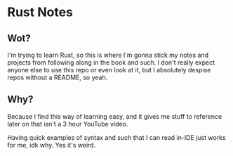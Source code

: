 # Rust Notes

## Wot?

I'm trying to learn Rust, so this is where I'm gonna stick my notes and projects from following along in the book and such. I don't really expect anyone else to use this repo or even look at it, but I absolutely despise repos without a README, so yeah.

## Why?

Because I find this way of learning easy, and it gives me stuff to reference later on that isn't a 3 hour YouTube video.

Having quick examples of syntax and such that I can read in-IDE just works for me, idk why. Yes it's weird.
